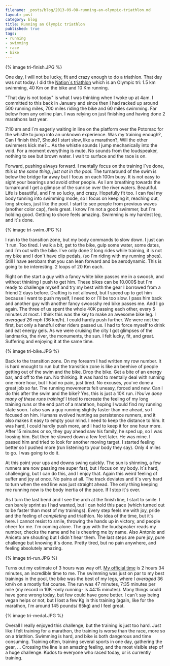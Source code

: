 ```yaml
---
filename: _posts/blog/2013-09-08-running-an-olympic-triathlon.md
layout: post
category: blog 
title: Running an Olympic triathlon
published: true 
tags:
- running
- swimming
- race
- bike 
---
```


{% image tri-finish.JPG  %}

One day, I will not be lucky, fit and crazy enough to do a triathlon. That
day was not today. I did the [Nation´s
triathlon](http://nationstri.com/) which is an Olympic
tri: 1.5 km swimming, 40 Km on the bike and 10 Km running.

<!--more-->

"That day is not today" is what I was thinking when I woke up at 4am. I committed to this
back in January and since then I had racked up around 500 running miles,
700 miles riding the bike and 60 miles swimming. Far below from any online
plan. I was relying on just finishing and having done 2 marathons last
year.


7:10 am and I´m eagerly waiting in line on the platform over the Potomac 
for the whistle to jump into an unknown experience. 
Was my training enough?, Can I finish this?, Should I start slow, like a marathon?, 
Will the other swimmers kick me?...
As the whistle sounds I jump mechanically into the void. For a moment everything is
mute. No sounds from the loudspeaker, nothing to see but brown water. I
wait to surface and the race is on. 

Forward, pushing always forward. I mentally focus on the training I´ve
done, *this is the same thing, just not in the pool*. The turnaround of
the swim is
below the bridge far away but I focus on each 100m buoy. It is not easy
to sight your bearings and avoid other people. As I am breathing towards the
turnaround I get a glimpse of the sunrise over the river waters.
Beautiful. Life is beautiful, and I´m so lucky, and crazy. Hopefully fit too. 
I can feel my body tunning into swimming mode, so I focus on
keeping it, reaching out, long strokes, just like the pool. I start to
see people from previous waves (another color cap), feels great. I know
I´m not a good swimmer, but I´m holding good. Getting to shore feels
amazing. Swimming is my hardest leg, and it´s done.

{% image tri-swim.JPG  %}

I run to the transition zone, but my body commands to slow down. I just
can´t run. Too tired. I walk a bit, get to the bike, gulp some water,
some dates, and I´m out with the bike. I´ve only done 2 long
rides while training, it is not my bike and I don´t have clip pedals,
(so I´m riding with my running shoes). Still I have aerobars that you can lean forward
and be aerodynamic. This is going to be interesting. 2 loops of 20 Km each. 

Right on the start a guy with a fancy white bike passes me in a swoosh, and
without thinking I push to get him. These bikes can be 10.000$ but I´m
ready to challenge myself and try my best with the gear I borrowed from a friend 2 days before. Drafting is not allowed, but I 
speed up to get him because I want
to push myself, I need to or I´ll be too slow. I pass him back and
another guy with another fancy swoosshy red bike passes me. And I go
again. The three of us spent the whole 40K passing each other, every 5
minutes at most. I think this was the key to make an awesome bike leg. I
*averaged* 26 mph (36 km/h). I could hardly push further. We were not
the first, but only a handful
other riders passed us. I had to force myself to drink and eat energy
gels. As we were cruising the city I got glimpses of the landmarks, the
river, the monuments, the sun. I felt lucky, fit, and great. Suffering and
enjoying it at the same time.

{% image tri-bike.JPG  %}

Back to the transition zone. On my forearm I had written my row number.
It is hard enought to run but the transition zone is like an beehive of
people getting out of the swim and the bike. Drop the bike. Get a bite of an energy bar,
and off to the run. No thinking. It was hard to mentally deal with running one more hour, but 
I had no pain, just tired. No excuses, you´ve done a great job so far. The running movements felt uneasy, forced and new. Can I do this after
the swim and the bike? Yes, this  is just a 10K run. i*You´ve done many of these runs training!* 
I tried to recreate the feeling of my long training runs or the end part of a marathon, hoping I would find
my running state soon. I also saw a guy running slightly faster than me
ahead, so I focused on him. Humans evolved hunting as persistence runners,
and it also makes it easy to empty your mind.  I need to keep the distance to him. It was
hard, I could hardly push more, and I had to keep it for one hour more.
After 15 minutes or so, they guy ahead saw his family, he sped up, so I
was loosing him. But
then he slowed down a few feet later. He was mine. I passed him and tried to look for
another moving target. I started feeling better so I pushed more (run
listening to your body they say). Only 4 miles to go. I was going to do
it.

At this point your ups and downs swing quickly. The sun is shinning,
a few runners are now passing me super fast, but I focus on my body.
It´s hard, challenging, but I can do this, and I enjoy that. Again this
weird feeling of suffer and joy at once. No pains at all. The track deviates and it´s
very hard to turn when the end line was just straight ahead. The only
thing keeping me running now is the body inertia of the pace. If I stop it´s over.

As I turn the last bend and I see the arch at the finish line, I start to
smile. I can barely sprint as I had wanted, but I can hold this pace (which turned
out to be faster than most of my trainings). Every step feels me with
joy, pride and the feeling of *completing* and triathlon. No idea of the
time, but it´s here. I cannot resist to smile, throwing the hands up in victory, and
people cheer for me. I´m coming alone. The guy with the loudspeaker reads my number, checks the
name and he is cheering me by name. Also Antonio and Aniceto are
shouting but I didn´t hear them. The last steps are pure joy, pure
challenge but knowing it´s done. Pretty tired, but no pain anywhere, and
feeling absolutely amazing.


{% image tri-run.JPG  %}


Turns out my estimate of 3 hours was way off. [My official time](http://nationstri.com/results-2013-results.html#/results:&AthleteSearch=397&Division=All:1378680178590) is 2 hours 34 minutes, an incredible
time to me. The swimming was just on par to my best trainings in the pool, the
bike was the best of my legs, where I *averaged* 36 km/h on a mostly
flat course. The run was 47 minutes, 7:35 minutes per mile (my record in 10K -only running-
is 44:15 minutes). Many things could have gone wrong today, but few could have gone
better. I can´t say being vegan helps or not, but
I lost a few Kg in this training (again, like for the marathon, I´m
around 145 pounds/ 65kg) and I feel great.

{% image tri-medal.JPG  %}


Overall I really enjoyed this challenge, but the training is just too hard.
Just like I felt training for a marathon, the training is worse than
the race, more so on a triathlon. Swimming is hard, and bike is both
dangerous and time consuming. Training often, training several sports
in one day, gathering the gear, ... Crossing the line is an amazing
feeling, and the most visible step of a huge challenge. Kudos to
everyone who raced today, or is currently training.




